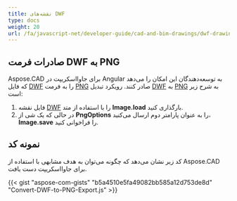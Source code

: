 ```yaml
---
title: نقشه‌های DWF
type: docs
weight: 20
url: /fa/javascript-net/developer-guide/cad-and-bim-drawings/dwf-drawings/
---
```


## **صادرات فرمت DWF به PNG**

Aspose.CAD برای جاوااسکریپت در Angular به توسعه‌دهندگان این امکان را می‌دهد که فایل [DWF](https://docs.fileformat.com/cad/dwf/) را به فرمت [PNG](https://docs.fileformat.com/image/png/) صادر کنند.
رویکرد تبدیل [DWF](https://docs.fileformat.com/cad/dwf/) به [PNG](https://docs.fileformat.com/image/png/) به شرح زیر است:

1. فایل نقشه [DWF](https://docs.fileformat.com/cad/dwf/) را با استفاده از متد **Image.load** بارگذاری کنید.
1. در حالی که یک شی از **PngOptions** را به عنوان پارامتر دوم ارسال می‌کنید، **Image.save** را فراخوانی کنید.

## نمونه کد

کد زیر نشان می‌دهد که چگونه می‌توان به هدف مشابهی با استفاده از Aspose.CAD برای جاوااسکریپت دست یافت.

{{< gist "aspose-com-gists" "b5a4510e5fa49082bb585a12d753de8d" "Convert-DWF-to-PNG-Export.js" >}}
